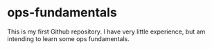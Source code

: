# ops-fundamentals
This is my first Github repository. I have very little experience, but am intending to learn some ops fundamentals.
